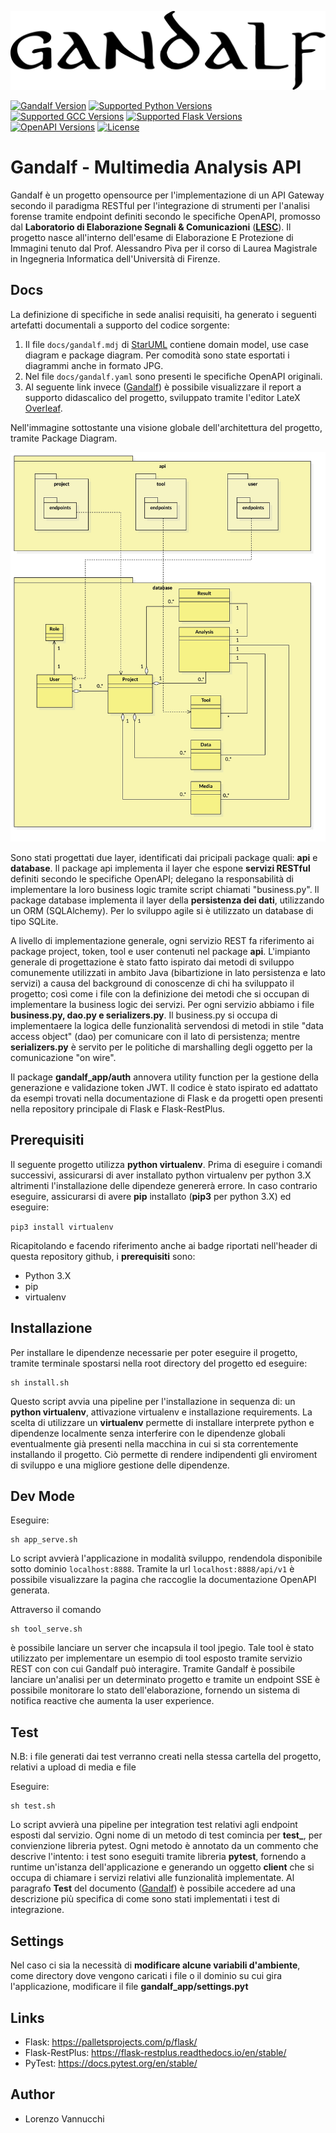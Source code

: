 ![Gandalf](docs/logo.png)

[![Gandalf Version](https://img.shields.io/badge/Gandalf-v1.0-f2f2f2?style=for-the-badge)](/)
[![Supported Python Versions](https://img.shields.io/badge/Python-3.6.9-green?logo=python&style=for-the-badge)](/)
[![Supported GCC Versions](https://img.shields.io/badge/GCC-4.2.1-orange?style=for-the-badge)](/)
[![Supported Flask Versions](https://img.shields.io/badge/Flask-0.9.2-blue?logo=flask&style=for-the-badge)](/)
[![OpenAPI Versions](https://img.shields.io/badge/OpenAPI-3.0.3-yellow?&style=for-the-badge)](/)
[![License](https://img.shields.io/badge/License-Apache--2.0-red?logo=apache&style=for-the-badge)](/)

# Gandalf - Multimedia Analysis API

Gandalf è un progetto opensource per l'implementazione di un API Gateway secondo il paradigma RESTful per l'integrazione di strumenti per l'analisi forense tramite endpoint definiti secondo 
le specifiche OpenAPI, promosso dal **Laboratorio di Elaborazione Segnali  & Comunicazioni** ([**LESC**](https://lesc.dinfo.unifi.it/it)).
Il progetto nasce all'interno dell'esame di Elaborazione E Protezione di Immagini tenuto dal Prof. Alessandro Piva per il corso di Laurea Magistrale in Ingegneria Informatica dell'Università di Firenze.

Docs
----------

La definizione di specifiche in sede analisi requisiti, ha generato i seguenti artefatti documentali a supporto del codice sorgente:

1) Il file `docs/gandalf.mdj` di [StarUML](https://staruml.io/) contiene domain model, use case diagram e package diagram. Per comodità sono state esportati i diagrammi anche in formato JPG.
2) Nel file `docs/gandalf.yaml` sono presenti le specifiche OpenAPI originali.
3) Al seguente link invece ([Gandalf](https://www.overleaf.com/read/kmzwgwkschkc)) è possibile visualizzare il report a supporto didascalico del progetto, sviluppato tramite l'editor LateX [Overleaf](https://www.overleaf.com/).

Nell'immagine sottostante una visione globale dell'architettura del progetto, tramite Package Diagram.

![Gandalf Package Diagram](docs/GandalfPackageDiagram.jpg)

Sono stati progettati due layer, identificati dai pricipali package quali: **api** e **database**. Il package api implementa il layer che espone **servizi RESTful** definiti secondo le specifiche OpenAPI; delegano 
la responsabilità di implementare la loro business logic tramite script chiamati "business.py". Il package database implementa il layer della **persistenza dei dati**, utilizzando
un ORM (SQLAlchemy). Per lo sviluppo agile si è utilizzato un database di tipo SQLite.

A livello di implementazione generale, ogni servizio REST fa riferimento ai package project, token, tool e user contenuti nel package **api**. L'impianto generale di progettazione
è stato fatto ispirato dai metodi di sviluppo comunemente utilizzati in ambito Java (bibartizione in lato persistenza e lato servizi) a causa del background di conoscenze di chi ha sviluppato il progetto; così come i file con la definizione dei metodi
che si occupan di implementare la business logic dei servizi. Per ogni servizio abbiamo i file **business.py, dao.py e serializers.py**. Il business.py si occupa di implementaere la logica delle funzionalità
servendosi di metodi in stile "data access object" (dao) per comunicare con il lato di persistenza; mentre **serializers.py** è servito per le politiche di marshalling degli oggetto per la comunicazione "on wire".

Il package **gandalf_app/auth** annovera utility function per la gestione della generazione e validazione token JWT. Il codice è stato ispirato ed adattato da esempi trovati nella documentazione 
di Flask e da progetti open presenti nella repository principale di Flask e Flask-RestPlus.

Prerequisiti
----------

Il seguente progetto utilizza **python virtualenv**. Prima di eseguire i comandi successivi, assicurarsi di aver installato python virtualenv per python 3.X altrimenti l'installazione delle dipendeze genererà errore.
In caso contrario eseguire, assicurarsi di avere **pip** installato (**pip3** per python 3.X) ed eseguire:

`pip3 install virtualenv`

Ricapitolando e facendo riferimento anche ai badge riportati nell'header di questa repository github, i **prerequisiti** sono:

* Python 3.X 
* pip
* virtualenv


Installazione
----------

Per installare le dipendenze necessarie per poter eseguire il progetto, tramite terminale spostarsi nella root directory del progetto ed eseguire:

    sh install.sh
    
Questo script avvia una pipeline per l'installazione in sequenza di: un **python virtualenv**, attivazione virtualenv e installazione requirements.
La scelta di utilizzare un **virtualenv** permette di installare interprete python  e dipendenze localmente senza interferire con le dipendenze globali eventualmente già presenti
nella macchina in cui si sta correntemente installando il progetto. Ciò permette di rendere indipendenti gli enviroment di sviluppo e una migliore
gestione delle dipendenze.
    
    
Dev Mode
----------

Eseguire:

    sh app_serve.sh
    
Lo script avvierà l'applicazione in modalità sviluppo, rendendola disponibile sotto dominio `localhost:8888`. Tramite la url `localhost:8888/api/v1` è possibile visualizzare la pagina che raccoglie la documentazione OpenAPI generata.

Attraverso il comando

    sh tool_serve.sh
    
è possibile lanciare un server che incapsula il tool jpegio. Tale tool è stato utilizzato per implementare un esempio di tool esposto tramite servizio REST con con cui Gandalf può interagire.
Tramite Gandalf è possibile lanciare un'analisi per un determinato progetto e tramite un endpoint SSE è possibile monitorare lo stato dell'elaborazione, fornendo un sistema di notifica reactive che aumenta
la user experience.

Test
----------

N.B: i file generati dai test verranno creati nella stessa cartella del progetto, relativi a upload di media e file

Eseguire:

    sh test.sh
    
Lo script avvierà una pipeline per integration test relativi agli endpoint esposti dal servizio. Ogni nome di un metodo di test comincia per **test_**, per convienzione libreria pytest.
Ogni metodo è annotato da un commento che descrive l'intento: i test sono eseguiti tramite libreria **pytest**, fornendo a runtime un'istanza dell'applicazione e generando
un oggetto **client** che si occupa di chiamare i servizi relativi alle funzionalità implementate. Al paragrafo **Test** del documento ([Gandalf](https://www.overleaf.com/read/kmzwgwkschkc)) è possibile accedere ad una descrizione 
più specifica di come sono stati implementati i test di integrazione.

Settings
----------

Nel caso ci sia la necessità di **modificare alcune variabili d'ambiente**, come directory dove vengono caricati i file o il dominio su cui gira l'applicazione, modificare il file **gandalf_app/settings.pyt**

Links
-----

* Flask: https://palletsprojects.com/p/flask/
* Flask-RestPlus: https://flask-restplus.readthedocs.io/en/stable/
* PyTest: https://docs.pytest.org/en/stable/

Author
-----

* Lorenzo Vannucchi

